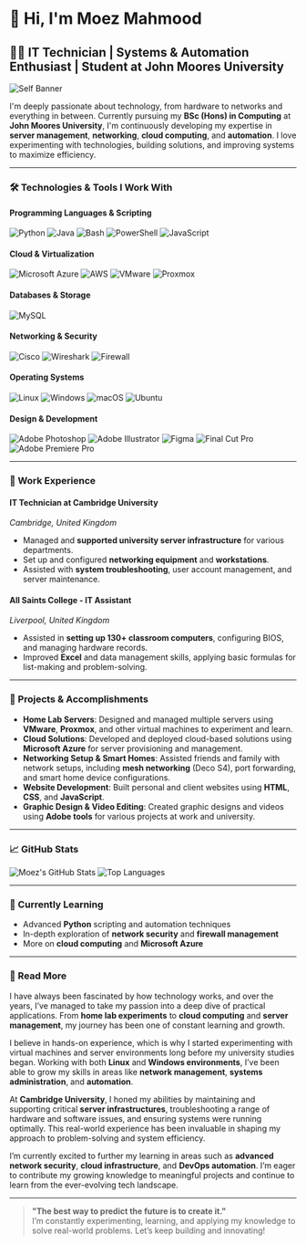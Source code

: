 # 👋 Hi, I'm Moez Mahmood

## 🧑‍💻 IT Technician | Systems & Automation Enthusiast | Student at John Moores University

![Self Banner](https://via.placeholder.com/1500x300.png?text=Moez+Mahmood+-+Tech+Enthusiast)

I'm deeply passionate about technology, from hardware to networks and everything in between. Currently pursuing my **BSc (Hons) in Computing** at **John Moores University**, I'm continuously developing my expertise in **server management**, **networking**, **cloud computing**, and **automation**. I love experimenting with technologies, building solutions, and improving systems to maximize efficiency.

---

### 🛠 Technologies & Tools I Work With

#### Programming Languages & Scripting
![Python](https://img.shields.io/badge/Python-3776AB?style=for-the-badge&logo=python&logoColor=white)
![Java](https://img.shields.io/badge/Java-ED8B00?style=for-the-badge&logo=java&logoColor=white)
![Bash](https://img.shields.io/badge/Bash-121011?style=for-the-badge&logo=gnubash&logoColor=white)
![PowerShell](https://img.shields.io/badge/PowerShell-5391FE?style=for-the-badge&logo=powershell&logoColor=white)
![JavaScript](https://img.shields.io/badge/JavaScript-F7DF1E?style=for-the-badge&logo=javascript&logoColor=black)

#### Cloud & Virtualization
![Microsoft Azure](https://img.shields.io/badge/Microsoft%20Azure-0089D6?style=for-the-badge&logo=microsoft-azure&logoColor=white)
![AWS](https://img.shields.io/badge/AWS-232F3E?style=for-the-badge&logo=amazonaws&logoColor=white)
![VMware](https://img.shields.io/badge/VMware-607078?style=for-the-badge&logo=vmware&logoColor=white)
![Proxmox](https://img.shields.io/badge/Proxmox-DA552F?style=for-the-badge&logo=proxmox&logoColor=white)

#### Databases & Storage
![MySQL](https://img.shields.io/badge/MySQL-4479A1?style=for-the-badge&logo=mysql&logoColor=white)

#### Networking & Security
![Cisco](https://img.shields.io/badge/Cisco-1BA0D7?style=for-the-badge&logo=cisco&logoColor=white)
![Wireshark](https://img.shields.io/badge/Wireshark-1679A7?style=for-the-badge&logo=wireshark&logoColor=white)
![Firewall](https://img.shields.io/badge/Firewall-F17732?style=for-the-badge&logo=firewall&logoColor=white)

#### Operating Systems
![Linux](https://img.shields.io/badge/Linux-FCC624?style=for-the-badge&logo=linux&logoColor=black)
![Windows](https://img.shields.io/badge/Windows-0078D6?style=for-the-badge&logo=windows&logoColor=white)
![macOS](https://img.shields.io/badge/macOS-000000?style=for-the-badge&logo=apple&logoColor=white)
![Ubuntu](https://img.shields.io/badge/Ubuntu-E95420?style=for-the-badge&logo=ubuntu&logoColor=white)

#### Design & Development
![Adobe Photoshop](https://img.shields.io/badge/Adobe%20Photoshop-31A8FF?style=for-the-badge&logo=adobephotoshop&logoColor=white)
![Adobe Illustrator](https://img.shields.io/badge/Adobe%20Illustrator-FF9A00?style=for-the-badge&logo=adobeillustrator&logoColor=white)
![Figma](https://img.shields.io/badge/Figma-F24E1E?style=for-the-badge&logo=figma&logoColor=white)
![Final Cut Pro](https://img.shields.io/badge/Final%20Cut%20Pro-FF2D00?style=for-the-badge&logo=finalcutpro&logoColor=white)
![Adobe Premiere Pro](https://img.shields.io/badge/Adobe%20Premiere%20Pro-9999FF?style=for-the-badge&logo=adobepremierepro&logoColor=white)

---

### 💼 Work Experience

#### **IT Technician at Cambridge University**  
*Cambridge, United Kingdom*  
- Managed and **supported university server infrastructure** for various departments.
- Set up and configured **networking equipment** and **workstations**.
- Assisted with **system troubleshooting**, user account management, and server maintenance.

#### **All Saints College - IT Assistant**  
*Liverpool, United Kingdom*  
- Assisted in **setting up 130+ classroom computers**, configuring BIOS, and managing hardware records.
- Improved **Excel** and data management skills, applying basic formulas for list-making and problem-solving.

---

### 🚀 Projects & Accomplishments

- **Home Lab Servers**: Designed and managed multiple servers using **VMware**, **Proxmox**, and other virtual machines to experiment and learn.
- **Cloud Solutions**: Developed and deployed cloud-based solutions using **Microsoft Azure** for server provisioning and management.
- **Networking Setup & Smart Homes**: Assisted friends and family with network setups, including **mesh networking** (Deco S4), port forwarding, and smart home device configurations.
- **Website Development**: Built personal and client websites using **HTML**, **CSS**, and **JavaScript**.
- **Graphic Design & Video Editing**: Created graphic designs and videos using **Adobe tools** for various projects at work and university.

---

### 📈 GitHub Stats

![Moez's GitHub Stats](https://github-readme-stats.vercel.app/api?username=moezmahmood&show_icons=true&theme=gruvbox)
![Top Languages](https://github-readme-stats.vercel.app/api/top-langs/?username=moezmahmood&layout=compact&theme=gruvbox)

---

### 🌱 Currently Learning

- Advanced **Python** scripting and automation techniques
- In-depth exploration of **network security** and **firewall management**
- More on **cloud computing** and **Microsoft Azure**

---

### 📖 Read More

I have always been fascinated by how technology works, and over the years, I’ve managed to take my passion into a deep dive of practical applications. From **home lab experiments** to **cloud computing** and **server management**, my journey has been one of constant learning and growth. 

I believe in hands-on experience, which is why I started experimenting with virtual machines and server environments long before my university studies began. Working with both **Linux** and **Windows environments**, I’ve been able to grow my skills in areas like **network management**, **systems administration**, and **automation**.

At **Cambridge University**, I honed my abilities by maintaining and supporting critical **server infrastructures**, troubleshooting a range of hardware and software issues, and ensuring systems were running optimally. This real-world experience has been invaluable in shaping my approach to problem-solving and system efficiency.

I’m currently excited to further my learning in areas such as **advanced network security**, **cloud infrastructure**, and **DevOps automation**. I’m eager to contribute my growing knowledge to meaningful projects and continue to learn from the ever-evolving tech landscape.

---

> **"The best way to predict the future is to create it."**  
> I’m constantly experimenting, learning, and applying my knowledge to solve real-world problems. Let’s keep building and innovating!
